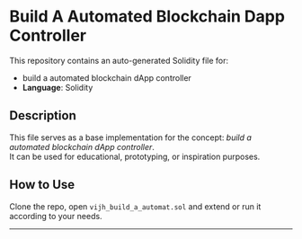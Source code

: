 # Build A Automated Blockchain Dapp Controller

This repository contains an auto-generated Solidity file for:

- build a automated blockchain dApp controller
- **Language**: Solidity

## Description

This file serves as a base implementation for the concept: *build a automated blockchain dApp controller*.  
It can be used for educational, prototyping, or inspiration purposes.

## How to Use

Clone the repo, open `vijh_build_a_automat.sol` and extend or run it according to your needs.

---


